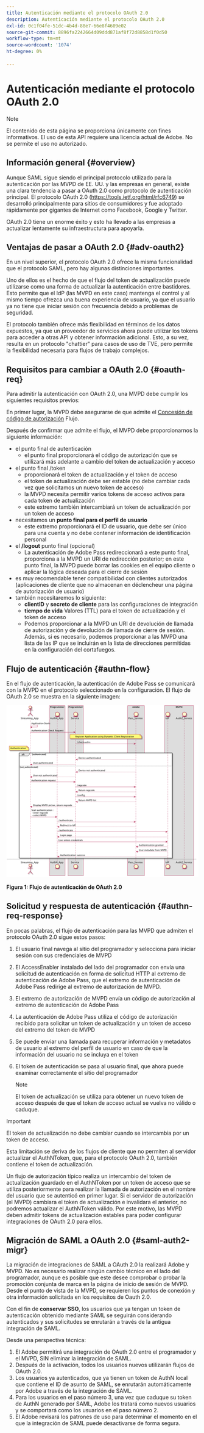 ```yaml
---
title: Autenticación mediante el protocolo OAuth 2.0
description: Autenticación mediante el protocolo OAuth 2.0
exl-id: 0c1f04fe-51dc-4b4d-88e7-66e8f4609e02
source-git-commit: 8896fa2242664d09ddd871af8f72d8858d1f0d50
workflow-type: tm+mt
source-wordcount: '1074'
ht-degree: 0%

---
```


# Autenticación mediante el protocolo OAuth 2.0

>[!NOTE]
>
>El contenido de esta página se proporciona únicamente con fines informativos. El uso de esta API requiere una licencia actual de Adobe. No se permite el uso no autorizado.

## Información general {#overview}

Aunque SAML sigue siendo el principal protocolo utilizado para la autenticación por las MVPD de EE. UU. y las empresas en general, existe una clara tendencia a pasar a OAuth 2.0 como protocolo de autenticación principal. El protocolo OAuth 2.0 (https://tools.ietf.org/html/rfc6749) se desarrolló principalmente para sitios de consumidores y fue adoptado rápidamente por gigantes de Internet como Facebook, Google y Twitter.

OAuth 2.0 tiene un enorme éxito y esto ha llevado a las empresas a actualizar lentamente su infraestructura para apoyarla.



## Ventajas de pasar a OAuth 2.0 {#adv-oauth2}

En un nivel superior, el protocolo OAuth 2.0 ofrece la misma funcionalidad que el protocolo SAML, pero hay algunas distinciones importantes.

Uno de ellos es el hecho de que el flujo del token de actualización puede utilizarse como una forma de actualizar la autenticación entre bastidores. Esto permite que el IdP (las MVPD en este caso) mantenga el control y al mismo tiempo ofrezca una buena experiencia de usuario, ya que el usuario ya no tiene que iniciar sesión con frecuencia debido a problemas de seguridad.

El protocolo también ofrece más flexibilidad en términos de los datos expuestos, ya que un proveedor de servicios ahora puede utilizar los tokens para acceder a otras API y obtener información adicional. Esto, a su vez, resulta en un protocolo &quot;chattier&quot; para casos de uso de TVE, pero permite la flexibilidad necesaria para flujos de trabajo complejos.





## Requisitos para cambiar a OAuth 2.0 {#oauth-req}

Para admitir la autenticación con OAuth 2.0, una MVPD debe cumplir los siguientes requisitos previos:

En primer lugar, la MVPD debe asegurarse de que admite el [Concesión de código de autorización](https://oauthlib.readthedocs.io/en/latest/oauth2/grants/authcode.html) Flujo.

Después de confirmar que admite el flujo, el MVPD debe proporcionarnos la siguiente información:

* el punto final de autenticación
   * el punto final proporcionará el código de autorización que se utilizará más adelante a cambio del token de actualización y acceso
* el punto final /token
   * proporcionará el token de actualización y el token de acceso
   * el token de actualización debe ser estable (no debe cambiar cada vez que solicitamos un nuevo token de acceso)
   * la MVPD necesita permitir varios tokens de acceso activos para cada token de actualización
   * este extremo también intercambiará un token de actualización por un token de acceso
* necesitamos un **punto final para el perfil de usuario**
   * este extremo proporcionará el ID de usuario, que debe ser único para una cuenta y no debe contener información de identificación personal
* el **/logout** punto final (opcional)
   * La autenticación de Adobe Pass redireccionará a este punto final, proporciona a la MVPD un URI de redirección posterior; en este punto final, la MVPD puede borrar las cookies en el equipo cliente o aplicar la lógica deseada para el cierre de sesión
* es muy recomendable tener compatibilidad con clientes autorizados (aplicaciones de cliente que no almacenan en déclencheur una página de autorización de usuario)
* también necesitaremos lo siguiente:
   * **clientID** y **secreto de cliente** para las configuraciones de integración
   * **tiempo de vida** Valores (TTL) para el token de actualización y el token de acceso
   * Podemos proporcionar a la MVPD un URI de devolución de llamada de autorización y de devolución de llamada de cierre de sesión. Además, si es necesario, podemos proporcionar a las MVPD una lista de las IP que se incluirán en la lista de direcciones permitidas en la configuración del cortafuegos.


## Flujo de autenticación {#authn-flow}

En el flujo de autenticación, la autenticación de Adobe Pass se comunicará con la MVPD en el protocolo seleccionado en la configuración. El flujo de OAuth 2.0 se muestra en la siguiente imagen:



![Diagrama para mostrar el flujo de autenticación en la autenticación de Adobe que se comunica con la MVPD en el protocolo seleccionado en la configuración.](assets/authn-flow.png)

**Figura 1: Flujo de autenticación de OAuth 2.0**



## Solicitud y respuesta de autenticación {#authn-req-response}

En pocas palabras, el flujo de autenticación para las MVPD que admiten el protocolo OAuth 2.0 sigue estos pasos:

1. El usuario final navega al sitio del programador y selecciona para iniciar sesión con sus credenciales de MVPD
1. El AccessEnabler instalado del lado del programador con envía una solicitud de autenticación en forma de solicitud HTTP al extremo de autenticación de Adobe Pass, que el extremo de autenticación de Adobe Pass redirige al extremo de autorización de MVPD.
1. El extremo de autorización de MVPD envía un código de autorización al extremo de autenticación de Adobe Pass
1. La autenticación de Adobe Pass utiliza el código de autorización recibido para solicitar un token de actualización y un token de acceso del extremo del token de MVPD
1. Se puede enviar una llamada para recuperar información y metadatos de usuario al extremo del perfil de usuario en caso de que la información del usuario no se incluya en el token
1. El token de autenticación se pasa al usuario final, que ahora puede examinar correctamente el sitio del programador

   >[!NOTE]
   >
   >El token de actualización se utiliza para obtener un nuevo token de acceso después de que el token de acceso actual se vuelva no válido o caduque.


>[!IMPORTANT]
>
>El token de actualización no debe cambiar cuando se intercambia por un token de acceso.

Esta limitación se deriva de los flujos de cliente que no permiten al servidor actualizar el AuthNToken, que, para el protocolo OAuth 2.0, también contiene el token de actualización.

Un flujo de autorización típico realiza un intercambio del token de actualización guardado en el AuthNToken por un token de acceso que se utiliza posteriormente para realizar la llamada de autorización en el nombre del usuario que se autenticó en primer lugar. Si el servidor de autorización (el MVPD) cambiara el token de actualización e invalidara el anterior, no podremos actualizar el AuthNToken válido. Por este motivo, las MVPD deben admitir tokens de actualización estables para poder configurar integraciones de OAuth 2.0 para ellos.


## Migración de SAML a OAuth 2.0 {#saml-auth2-migr}

La migración de integraciones de SAML a OAuth 2.0 la realizará Adobe y MVPD. No es necesario realizar ningún cambio técnico en el lado del programador, aunque es posible que este desee comprobar o probar la promoción conjunta de marca en la página de inicio de sesión de MVPD. Desde el punto de vista de la MVPD, se requieren los puntos de conexión y otra información solicitada en los requisitos de Oauth 2.0.

Con el fin de **conservar SSO**, los usuarios que ya tengan un token de autenticación obtenido mediante SAML se seguirán considerando autenticados y sus solicitudes se enrutarán a través de la antigua integración de SAML.

Desde una perspectiva técnica:

1. El Adobe permitirá una integración de OAuth 2.0 entre el programador y el MVPD, SIN eliminar la integración de SAML.
1. Después de la activación, todos los usuarios nuevos utilizarán flujos de OAuth 2.0.
1. Los usuarios ya autenticados, que ya tienen un token de AuthN local que contiene el ID de asunto de SAML, se enrutarán automáticamente por Adobe a través de la integración de SAML.
1. Para los usuarios en el paso número 3, una vez que caduque su token de AuthN generado por SAML, Adobe los tratará como nuevos usuarios y se comportará como los usuarios en el paso número 2.
1. El Adobe revisará los patrones de uso para determinar el momento en el que la integración de SAML puede desactivarse de forma segura.
